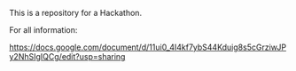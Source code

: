This is a repository for a Hackathon.

For all information:

https://docs.google.com/document/d/11ui0_4I4kf7ybS44Kduig8s5cGrziwJPy2NhSIgIQCg/edit?usp=sharing
